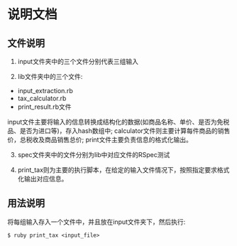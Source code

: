 说明文档
===

## 文件说明

1. input文件夹中的三个文件分别代表三组输入

2. lib文件夹中的三个文件: 

- input\_extraction.rb
- tax\_calculator.rb
- print\_result.rb文件

input文件主要将输入的信息转换成结构化的数据(如商品名称、单价、是否为免税品、是否为进口等)，存入hash数组中;
calculator文件则主要计算每件商品的销售价，总税收及商品销售总价; 
print文件主要负责信息的格式化输出。

3. spec文件夹中的文件分别为lib中对应文件的RSpec测试

4. print_tax则为主要的执行脚本，在给定的输入文件情况下，按照指定要求格式化输出对应信息。


## 用法说明

将每组输入存入一个文件中，并且放在input文件夹下，然后执行:

```
$ ruby print_tax <input_file>
```

